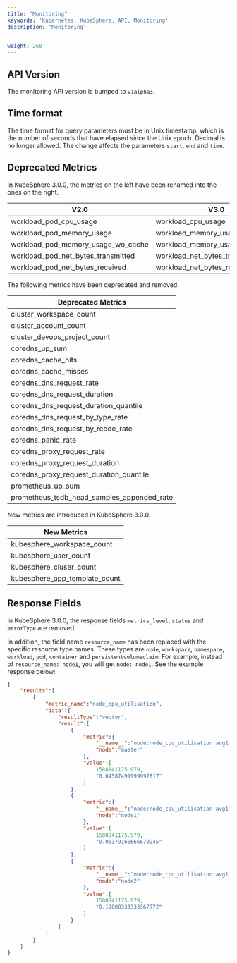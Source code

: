 ```yaml
---
title: "Monitoring"
keywords: 'Kubernetes, KubeSphere, API, Monitoring'
description: 'Monitoring'


weight: 260
---
```


## API Version

The monitoring API version is bumped to `v1alpha3`.

## Time format

The time format for query parameters must be in Unix timestamp, which is the number of seconds that have elapsed since the Unix epoch. Decimal is no longer allowed. The change affects the parameters `start`, `end` and `time`.

## Deprecated Metrics

In KubeSphere 3.0.0, the metrics on the left have been renamed into the ones on the right.

|V2.0|V3.0|
|---|---|
|workload_pod_cpu_usage | workload_cpu_usage|  
|workload_pod_memory_usage| workload_memory_usage|
|workload_pod_memory_usage_wo_cache | workload_memory_usage_wo_cache|
|workload_pod_net_bytes_transmitted | workload_net_bytes_transmitted|
|workload_pod_net_bytes_received | workload_net_bytes_received|

The following metrics have been deprecated and removed.

|Deprecated Metrics|
|---|
|cluster_workspace_count|
|cluster_account_count|
|cluster_devops_project_count|
|coredns_up_sum|
|coredns_cache_hits|
|coredns_cache_misses|
|coredns_dns_request_rate|
|coredns_dns_request_duration|
|coredns_dns_request_duration_quantile|
|coredns_dns_request_by_type_rate|
|coredns_dns_request_by_rcode_rate|
|coredns_panic_rate|
|coredns_proxy_request_rate|
|coredns_proxy_request_duration|
|coredns_proxy_request_duration_quantile|
|prometheus_up_sum|
|prometheus_tsdb_head_samples_appended_rate|

New metrics are introduced in KubeSphere 3.0.0.

|New Metrics|
|---|
|kubesphere_workspace_count|
|kubesphere_user_count|
|kubesphere_cluser_count|
|kubesphere_app_template_count|

## Response Fields

In KubeSphere 3.0.0, the response fields `metrics_level`, `status` and `errorType` are removed.

In addition, the field name `resource_name` has been replaced with the specific resource type names. These types are `node`, `workspace`, `namespace`, `workload`, `pod`, `container` and `persistentvolumeclaim`. For example, instead of `resource_name: node1`, you will get `node: node1`. See the example response below:

```json
{
    "results":[
        {
            "metric_name":"node_cpu_utilisation",
            "data":{
                "resultType":"vector",
                "result":[
                    {
                        "metric":{
                            "__name__":"node:node_cpu_utilisation:avg1m",
                            "node":"master"
                        },
                        "value":[
                            1588841175.979,
                            "0.04587499999997817"
                        ]
                    },
                    {
                        "metric":{
                            "__name__":"node:node_cpu_utilisation:avg1m",
                            "node":"node1"
                        },
                        "value":[
                            1588841175.979,
                            "0.06379166666670245"
                        ]
                    },
                    {
                        "metric":{
                            "__name__":"node:node_cpu_utilisation:avg1m",
                            "node":"node2"
                        },
                        "value":[
                            1588841175.979,
                            "0.19008333333367772"
                        ]
                    }
                ]
            }
        }
    ]
}

```




